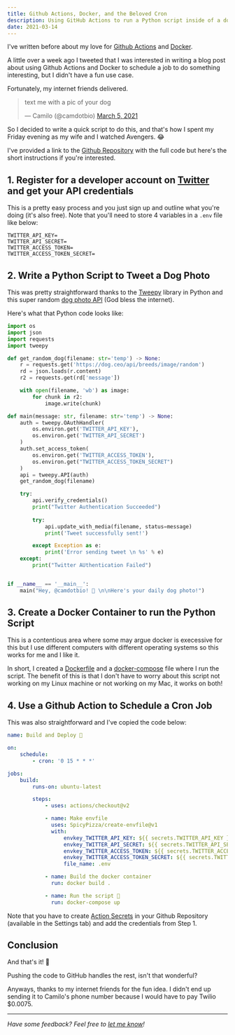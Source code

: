 ```yaml
---
title: Github Actions, Docker, and the Beloved Cron
description: Using GitHub Actions to run a Python script inside of a docker container scheduled daily.
date: 2021-03-14
---
```


I've written before about my love for [Github Actions](https://franciscojavierarceo.github.io/post/github-actions) and [Docker](https://franciscojavierarceo.github.io/post/docker-for-data-science).

A little over a week ago I tweeted that I was interested in writing a blog post about using Github Actions and Docker to schedule a job to do something interesting, but I didn't have a fun use case. 

Fortunately, my internet friends delivered.

<blockquote class="twitter-tweet"><p lang="en" dir="ltr">text me with a pic of your dog</p>&mdash; Camilo (@camdotbio) <a href="https://twitter.com/camdotbio/status/1367856131972947972?ref_src=twsrc%5Etfw">March 5, 2021</a></blockquote> <script async src="https://platform.twitter.com/widgets.js" charset="utf-8"></script>

So I decided to write a quick script to do this, and that's how I spent my Friday evening as my wife and I watched Avengers. 😂

I've provided a link to the [Github Repository](https://github.com/franciscojavierarceo/twitter-cron-demo) with the full code but here's the short instructions if you're interested.

## 1. Register for a developer account on [Twitter](https://developer.twitter.com/en/apply-for-access) and get your API credentials

This is a pretty easy process and you just sign up and outline what you're doing (it's also free). Note that you'll need to store 4 variables in a `.env` file like below:

    TWITTER_API_KEY=
    TWITTER_API_SECRET=
    TWITTER_ACCESS_TOKEN=
    TWITTER_ACCESS_TOKEN_SECRET=

## 2. Write a Python Script to Tweet a Dog Photo

This was pretty straightforward thanks to the [Tweepy](https://www.tweepy.org) library in Python and this super random [dog photo API](https://dog.ceo/dog-api/) (God bless the internet).

Here's what that Python code looks like:

```python
import os
import json
import requests
import tweepy

def get_random_dog(filename: str='temp') -> None:
    r = requests.get('https://dog.ceo/api/breeds/image/random')
    rd = json.loads(r.content)
    r2 = requests.get(rd['message'])

    with open(filename, 'wb') as image:
        for chunk in r2:
            image.write(chunk)

def main(message: str, filename: str='temp') -> None:
    auth = tweepy.OAuthHandler(
        os.environ.get('TWITTER_API_KEY'), 
        os.environ.get('TWITTER_API_SECRET')
    )
    auth.set_access_token(
        os.environ.get('TWITTER_ACCESS_TOKEN'), 
        os.environ.get("TWITTER_ACCESS_TOKEN_SECRET")
    )
    api = tweepy.API(auth)
    get_random_dog(filename) 

    try:
        api.verify_credentials()
        print("Twitter Authentication Succeeded")
    
        try:
            api.update_with_media(filename, status=message)
            print('Tweet successfully sent!')

        except Exception as e:
            print('Error sending tweet \n %s' % e)
    except:
        print("Twitter AUthentication Failed")


if __name__ == '__main__':
    main("Hey, @camdotbio! 👋 \n\nHere's your daily dog photo!")
```

## 3. Create a Docker Container to run the Python Script 

This is a contentious area where some may argue docker is execessive for this but I use different computers with different operating systems so this works for me and I like it. 

In short, I created a [Dockerfile](https://github.com/franciscojavierarceo/twitter-cron-demo/blob/main/Dockerfile) and a [docker-compose](https://github.com/franciscojavierarceo/twitter-cron-demo/blob/main/docker-compose.yml) file where I run the script. The benefit of this is that I don't have to worry about this script not working on my Linux machine or not working on my Mac, it works on both!

## 4. Use a Github Action to Schedule a Cron Job

This was also straightforward and I've copied the code below:

```yml
name: Build and Deploy 🚀

on:
    schedule:
        - cron: '0 15 * * *'

jobs:
    build:
        runs-on: ubuntu-latest

        steps:
            - uses: actions/checkout@v2

            - name: Make envfile
              uses: SpicyPizza/create-envfile@v1
              with:
                  envkey_TWITTER_API_KEY: ${{ secrets.TWITTER_API_KEY }}
                  envkey_TWITTER_API_SECRET: ${{ secrets.TWITTER_API_SECRET }}
                  envkey_TWITTER_ACCESS_TOKEN: ${{ secrets.TWITTER_ACCESS_TOKEN }}
                  envkey_TWITTER_ACCESS_TOKEN_SECRET: ${{ secrets.TWITTER_ACCESS_TOKEN_SECRET }}
                  file_name: .env

            - name: Build the docker container
              run: docker build .

            - name: Run the script 🚀
              run: docker-compose up
```
Note that you have to create [Action Secrets](https://docs.github.com/en/actions/reference/encrypted-secrets) in your Github Repository (available in the Settings tab) and add the credentials from Step 1.

## Conclusion 

And that's it! 🐶 

Pushing the code to GitHub handles the rest, isn't that wonderful?

Anyways, thanks to my internet friends for the fun idea. I didn't end up sending it to Camilo's phone number because I would have to pay Twilio $0.0075.

---
*Have some feedback? Feel free to [let me know](https://twitter.com/franciscojarceo)!*